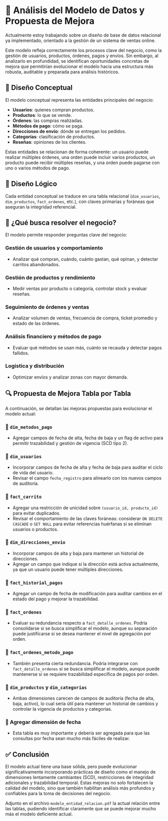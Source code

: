 # 🧩 Análisis del Modelo de Datos y Propuesta de Mejora

Actualmente estoy trabajando sobre un diseño de base de datos relacional ya implementado, orientado a la gestión de un sistema de ventas online.

Este modelo refleja correctamente los procesos clave del negocio, como la gestión de usuarios, productos, órdenes, pagos y envíos. Sin embargo, al analizarlo en profundidad, se identifican oportunidades concretas de mejora que permitirían evolucionar el modelo hacia una estructura más robusta, auditable y preparada para análisis históricos.

## 🧠 Diseño Conceptual

El modelo conceptual representa las entidades principales del negocio:

- **Usuarios**: quienes compran productos.
- **Productos**: lo que se vende.
- **Órdenes**: las compras realizadas.
- **Métodos de pago**: cómo se paga.
- **Direcciones de envío**: dónde se entregan los pedidos.
- **Categorías**: clasificación de productos.
- **Reseñas**: opiniones de los clientes.

Estas entidades se relacionan de forma coherente: un usuario puede realizar múltiples órdenes, una orden puede incluir varios productos, un producto puede recibir múltiples reseñas, y una orden puede pagarse con uno o varios métodos de pago.

## 🧩 Diseño Lógico

Cada entidad conceptual se traduce en una tabla relacional (`dim_usuarios`, `dim_productos`, `fact_ordenes`, etc.), con claves primarias y foráneas que aseguran la integridad referencial.

## 🎯 ¿Qué busca resolver el negocio?

El modelo permite responder preguntas clave del negocio:

### Gestión de usuarios y comportamiento
- Analizar qué compran, cuándo, cuánto gastan, qué opinan, y detectar carritos abandonados.

### Gestión de productos y rendimiento
- Medir ventas por producto o categoría, controlar stock y evaluar reseñas.

### Seguimiento de órdenes y ventas
- Analizar volumen de ventas, frecuencia de compra, ticket promedio y estado de las órdenes.

### Análisis financiero y métodos de pago
- Evaluar qué métodos se usan más, cuánto se recauda y detectar pagos fallidos.

### Logística y distribución
- Optimizar envíos y analizar zonas con mayor demanda.

## 🔍 Propuesta de Mejora Tabla por Tabla

A continuación, se detallan las mejoras propuestas para evolucionar el modelo actual:

### 🔸 `dim_metodos_pago`
- Agregar campos de fecha de alta, fecha de baja y un flag de activo para permitir trazabilidad y gestión de vigencia (SCD tipo 2).

### 🔸 `dim_usuarios`
- Incorporar campos de fecha de alta y fecha de baja para auditar el ciclo de vida del usuario.
- Revisar el campo `fecha_registro` para alinearlo con los nuevos campos de auditoría.

### 🔸 `fact_carrito`
- Agregar una restricción de unicidad sobre `(usuario_id, producto_id)` para evitar duplicados.
- Revisar el comportamiento de las claves foráneas: considerar `ON DELETE CASCADE` o `SET NULL` para evitar referencias huérfanas si se eliminan usuarios o productos.

### 🔸 `dim_direcciones_envio`
- Incorporar campos de alta y baja para mantener un historial de direcciones.
- Agregar un campo que indique si la dirección está activa actualmente, ya que un usuario puede tener múltiples direcciones.

### 🔸 `fact_historial_pagos`
- Agregar un campo de fecha de modificación para auditar cambios en el estado del pago y mejorar la trazabilidad.

### 🔸 `fact_ordenes`
- Evaluar su redundancia respecto a `fact_detalle_ordenes`. Podría consolidarse si se busca simplificar el modelo, aunque su separación puede justificarse si se desea mantener el nivel de agregación por orden.

### 🔸 `fact_ordenes_metodo_pago`
- También presenta cierta redundancia. Podría integrarse con `fact_detalle_ordenes` si se busca simplificar el modelo, aunque puede mantenerse si se requiere trazabilidad específica de pagos por orden.

### 🔸 `dim_productos` y `dim_categorias`
- Ambas dimensiones carecen de campos de auditoría (fecha de alta, baja, activo), lo cual sería útil para mantener un historial de cambios y controlar la vigencia de productos y categorías.

### 🔸 Agregar dimensión de fecha
- Esta tabla es muy importante y debería ser agregada para que las consultas por fecha sean mucho más fáciles de realizar.

## ✅ Conclusión

El modelo actual tiene una base sólida, pero puede evolucionar significativamente incorporando prácticas de diseño como el manejo de dimensiones lentamente cambiantes (SCD), restricciones de integridad adicionales y trazabilidad temporal. Estas mejoras no solo fortalecen la calidad del modelo, sino que también habilitan análisis más profundos y confiables para la toma de decisiones del negocio.

Adjunto en el archivo `modelo_entidad_relacion.pdf` la actual relación entre las tablas, pudiendo identificar claramente que se puede mejorar mucho más el modelo deficiente actual.
